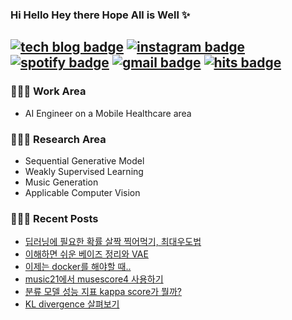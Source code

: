 ### Hi Hello Hey there Hope All is Well ✨ 
[![tech blog badge](https://img.shields.io/badge/Tech%20Blog-8066F3?style=flat-square&logo=Github&logoColor=white&link=https://rimiiii.github.io/)](https://doodleryul.github.io)
[![instagram badge](https://img.shields.io/badge/Instagram-E4405F?style=flat-square&logo=Instagram&logoColor=white&link=https://www.instagram.com/rimiiii_u)](https://www.instagram.com/doodleryul/)
[![spotify badge](https://img.shields.io/badge/spotify-1DB954?style=flat-square&logo=spotify&logoColor=white&link=https://open.spotify.com/user/31pxeueydqcrri4klsx73pztj2ay)](https://open.spotify.com/user/31pxeueydqcrri4klsx73pztj2ay)
[![gmail badge](https://img.shields.io/badge/Gmail-d14836?style=flat-square&logo=Gmail&logoColor=white&link=rimiiii.u@gmail.com)](mailto:rimiiii.u@gmail.com)
[![hits badge](https://hits.seeyoufarm.com/api/count/incr/badge.svg?url=https%3A%2F%2Fgithub.com%2Fdoodleryul&count_bg=%233D89C8&title_bg=%23555555&icon=github.svg&icon_color=%23E7E7E7&title=hits&edge_flat=false)](https://hits.seeyoufarm.com)
---
### 👩🏻‍💻 Work Area
- AI Engineer on a Mobile Healthcare area

### 👩🏻‍🎓 Research Area
- Sequential Generative Model
- Weakly Supervised Learning
- Music Generation
- Applicable Computer Vision

### 👩🏻‍🏫 Recent Posts
- [딥러닝에 필요한 확률 살짝 찍어먹기, 최대우도법](https://doodleryul.github.io/project/2023-02-10-vae-2/)
- [이해하면 쉬운 베이즈 정리와 VAE](https://doodleryul.github.io/project/2023-01-20-vae-1/)
- [이제는 docker를 해야할 때..](https://doodleryul.github.io/dev/2023-01-24-docker/)
- [music21에서 musescore4 사용하기](https://doodleryul.github.io/dev/2022-12-23-15-music21/)
- [분류 모델 성능 지표 kappa score가 뭘까?](https://doodleryul.github.io/dev/2022-12-09-13-kappa-score/)
- [KL divergence 살펴보기](https://doodleryul.github.io/dev/2022-11-25-12-kl-div/)
